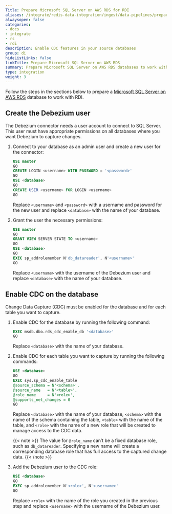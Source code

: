 ```yaml
---
Title: Prepare Microsoft SQL Server on AWS RDS for RDI
aliases: /integrate/redis-data-integration/ingest/data-pipelines/prepare-dbs/aws-aurora-rds/aws-rds-sqlserver/
alwaysopen: false
categories:
- docs
- integrate
- rs
- rdi
description: Enable CDC features in your source databases
group: di
hideListLinks: false
linkTitle: Prepare Microsoft SQL Server on AWS RDS
summary: Prepare Microsoft SQL Server on AWS RDS databases to work with Redis Data Integration.
type: integration
weight: 3
---
```


Follow the steps in the sections below to prepare a [Microsoft SQL Server on AWS RDS](https://docs.aws.amazon.com/AmazonRDS/latest/UserGuide/CHAP_GettingStarted.CreatingConnecting.SQLServer.html) database to work with RDI.

## Create the Debezium user

The Debezium connector needs a user account to connect to SQL Server. This
user must have appropriate permissions on all databases where you want Debezium
to capture changes.

1. Connect to your database as an admin user and create a new user for the connector:

    ```sql
    USE master
    GO
    CREATE LOGIN <username> WITH PASSWORD = '<password>'
    GO
    USE <database>
    GO
    CREATE USER <username> FOR LOGIN <username>
    GO
    ```

    Replace `<username>` and `<password>` with a username and password for the new user and replace `<database>` with the name of your database.

1. Grant the user the necessary permissions:

    ```sql
    USE master
    GO
    GRANT VIEW SERVER STATE TO <username>
    GO
    USE <database>
    GO
    EXEC sp_addrolemember N'db_datareader', N'<username>'
    GO
    ```

    Replace `<username>` with the username of the Debezium user and replace `<database>` with the name of your database.

## Enable CDC on the database

Change Data Capture (CDC) must be enabled for the database and for each table you want to capture.

1. Enable CDC for the database by running the following command:

    ```sql
    EXEC msdb.dbo.rds_cdc_enable_db '<database>'
    GO
    ```

    Replace `<database>` with the name of your database.

1. Enable CDC for each table you want to capture by running the following commands:

    ```sql
    USE <database>
    GO
    EXEC sys.sp_cdc_enable_table
    @source_schema = N'<schema>',
    @source_name   = N'<table>', 
    @role_name     = N'<role>',
    @supports_net_changes = 0
    GO
    ```

    Replace `<database>` with the name of your database, `<schema>` with the name of the schema containing the table, `<table>` with the name of the table, and `<role>` with the name of a new role that will be created to manage access to the CDC data. 

    {{< note >}}
The value for `@role_name` can’t be a fixed database role, such as `db_datareader`. 
Specifying a new name will create a corresponding database role that has full access to the
captured change data.
    {{< /note >}}

1. Add the Debezium user to the CDC role:

    ```sql
    USE <database>
    GO
    EXEC sp_addrolemember N'<role>', N'<username>'
    GO
    ```

    Replace `<role>` with the name of the role you created in the previous step and replace `<username>` with the username of the Debezium user.